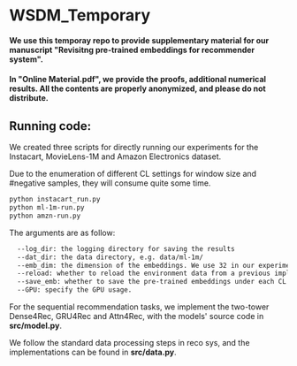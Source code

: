 # WSDM_Temporary

#### We use this temporay repo to provide supplementary material for our manuscript "Revisitng pre-trained embeddings for recommender system".

#### In "Online Material.pdf", we provide the proofs, additional numerical results. All the contents are properly anonymized, and please do not distribute. 

## Running code:

We created three scripts for directly running our experiments for the Instacart, MovieLens-1M and Amazon Electronics dataset. 

Due to the enumeration of different CL settings for window size and \#negative samples, they will consume quite some time.

```bash
python instacart_run.py
python ml-1m-run.py
python amzn-run.py
```

The arguments are as follow:
```bash
  --log_dir: the logging directory for saving the results
  --dat_dir: the data directory, e.g. data/ml-1m/
  --emb_dim: the dimension of the embeddings. We use 32 in our experiments unless specificed
  --reload: whether to reload the environment data from a previous implementation, or start fresh
  --save_emb: whether to save the pre-trained embeddings under each CL setting
  --GPU: specify the GPU usage.
```

For the sequential recommendation tasks, we implement the two-tower Dense4Rec, GRU4Rec and Attn4Rec, with the models' source code in **src/model.py**. 

We follow the standard data processing steps in reco sys, and the implementations can be found in **src/data.py**.





